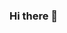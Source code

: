 ### Hi there 👋

<!--
**felipeso15/felipeso15** is a ✨ _special_ ✨ repository because its `README.md` (this file) appears on your GitHub profile.

Here are some ideas to get you started:

[![Felipe Sousa GitHub stats](https://github-readme-stats.vercel.app/api?username=felipeso15&show_icons=true&theme=dracula)](https://github.com/anuraghazra/github-readme-stats)

-->
